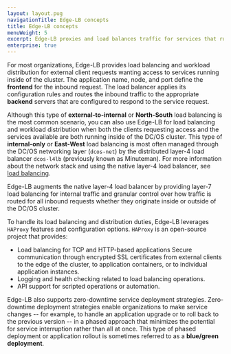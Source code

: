```yaml
---
layout: layout.pug
navigationTitle: Edge-LB concepts
title: Edge-LB concepts
menuWeight: 5
excerpt: Edge-LB proxies and load balances traffic for services that run on DC/OS Enterprise clusters
enterprise: true
---
```


For most organizations, Edge-LB provides load balancing and workload distribution for external client requests wanting access to services running inside of the cluster. The application name, node, and port define the **frontend** for the inbound request. The load balancer applies its configuration rules and routes the inbound traffic to the appropriate **backend** servers that are configured to respond to the service request.

Although this type of **external-to-internal** or **North-South** load balancing is the most common scenario, you can also use Edge-LB for load balancing and workload distribution when both the clients requesting access and the services available are both running inside of the DC/OS cluster. This type of **internal-only** or **East-West** load balancing is most often managed through the DC/OS networking layer (`dcos-net`) by the distributed layer-4 load balancer `dcos-l4lb` (previously known as Minuteman). For more information about the network stack and using the native layer-4 load balancer, see [load balancing](/1.13/networking/#load-balancing).

Edge-LB augments the native layer-4 load balancer by providing layer-7 load balancing for internal traffic and granular control over how traffic is routed for all inbound requests whether they originate inside or outside of the DC/OS cluster.

To handle its load balancing and distribution duties, Edge-LB leverages `HAProxy` features and configuration options. `HAProxy` is an open-source project that provides:
- Load balancing for TCP and HTTP-based applications
Secure communication through encrypted SSL certificates from external clients to the edge of the cluster, to application containers, or to individual application instances.
- Logging and health checking related to load balancing operations. 
- API support for scripted operations or automation.

Edge-LB also supports zero-downtime service deployment strategies. Zero-downtime deployment strategies enable organizations to make service changes -- for example, to handle an application upgrade or to roll back to the previous version -- in a phased approach that minimizes the potential for service interruption rather than all at once. This type of phased deployment or application rollout is sometimes referred to as a **blue/green deployment**.

<!--One of the most important ways you can manage cluster operations is through efficient load balancing of access requests and workload processing. Load balancing improves the performance, reliability, and network efficiency for web-nased properties, applications, databases, and other services by distributing workload across multiple servers.

Without load balancing, users or clients attempting to access a service can be blocked by server failures, network downtime, system overload, or too many simultaneous processing requests. You can mitigate these potential problems by introducing a load balancer and additional nodes on the backend to handle the demand. 

Conceptually, the load balancer provides a network communication layer for distributing client requests to applications. The load balancer is configured to accept the inbound requests for access to application services. The application name, node, and port define the **frontend** for the inbound request. The load balancer routes the inbound traffic to the appropriate **backend** servers that are configured to respond to the service request.

